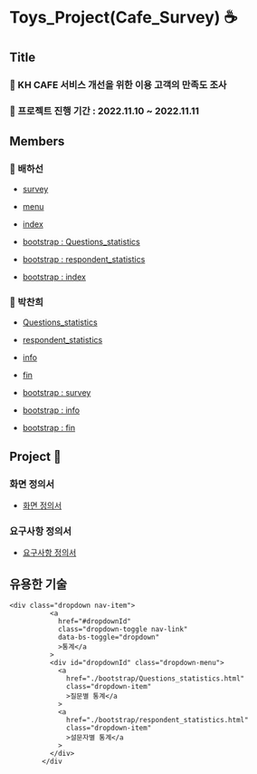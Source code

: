 # Toys_Project(Cafe_Survey) ☕

## Title

### 🍪 KH CAFE 서비스 개선을 위한 이용 고객의 만족도 조사

### 📅 프로젝트 진행 기간 : 2022.11.10 ~ 2022.11.11

## Members

### 👦 배하선

- [survey](./docs/project/survey.html)
- [menu](./docs/project/menu.html)
- [index](./docs/project/index.html)

- [bootstrap : Questions_statistics](./docs/bootstrap/Questions_statistics.html)
- [bootstrap : respondent_statistics](./docs/bootstrap/respondent_statistics.html)
- [bootstrap : index](./docs/index.html)

### 👩 박찬희

- [Questions_statistics](./docs/project/Questions_statistics.html)
- [respondent_statistics](./docs/project/respondent_statistics.html)
- [info](./docs/project/info.html)
- [fin](./docs/project/fin.html)

- [bootstrap : survey](./docs/bootstrap/survey.html)
- [bootstrap : info](./docs/bootstrap/info.html)
- [bootstrap : fin](./docs/bootstrap/fin.html)

## Project 📝

### 화면 정의서

- [화면 정의서](https://docs.google.com/presentation/d/1V1RZNHaTHv4ptLDGkPkJAGeUw9mHeWyUCLT7XwpmWc8/edit#slide=id.p6)

### 요구사항 정의서

- [요구사항 정의서](https://github.com/bhs1212/Toys_Project/blob/master/%EC%9A%94%EA%B5%AC%EC%82%AC%ED%95%AD%EC%A0%95%EC%9D%98%EC%84%9C_%ED%95%98%EC%B0%AC.xlsx.pdf)

## 유용한 기술

```
<div class="dropdown nav-item">
          <a
            href="#dropdownId"
            class="dropdown-toggle nav-link"
            data-bs-toggle="dropdown"
            >통계</a
          >
          <div id="dropdownId" class="dropdown-menu">
            <a
              href="./bootstrap/Questions_statistics.html"
              class="dropdown-item"
              >질문별 통계</a
            >
            <a
              href="./bootstrap/respondent_statistics.html"
              class="dropdown-item"
              >설문자별 통계</a
            >
          </div>
        </div
```
